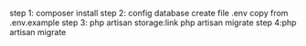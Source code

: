 step 1: composer install
step 2: config database
create file .env copy from .env.example
step 3: php artisan storage:link
php artisan migrate
step 4:php artisan migrate
